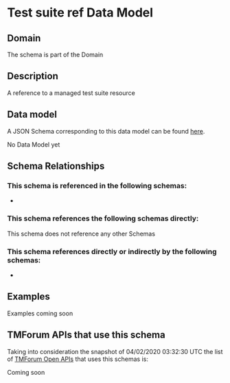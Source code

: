 # Test suite ref Data Model

## Domain

The  schema is part of the  Domain

## Description

A reference to a managed test suite resource

## Data model

A JSON Schema corresponding to this data model can be found
[here](https://github.com/tmforum-rand/schemas/blob/candidates/Common/TestSuiteRef.schema.json).

No Data Model yet

## Schema Relationships

### This schema is referenced in the following schemas:

-

### This schema references the following schemas directly:

This schema does not reference any other Schemas

### This schema references directly or indirectly by the following schemas:

-



## Examples

Examples coming soon

## TMForum APIs that use this schema

Taking into consideration the snapshot of 04/02/2020 03:32:30 UTC the list of [TMForum Open APIs](https://www.tmforum.org/open-apis/) that uses this schemas is:

Coming soon